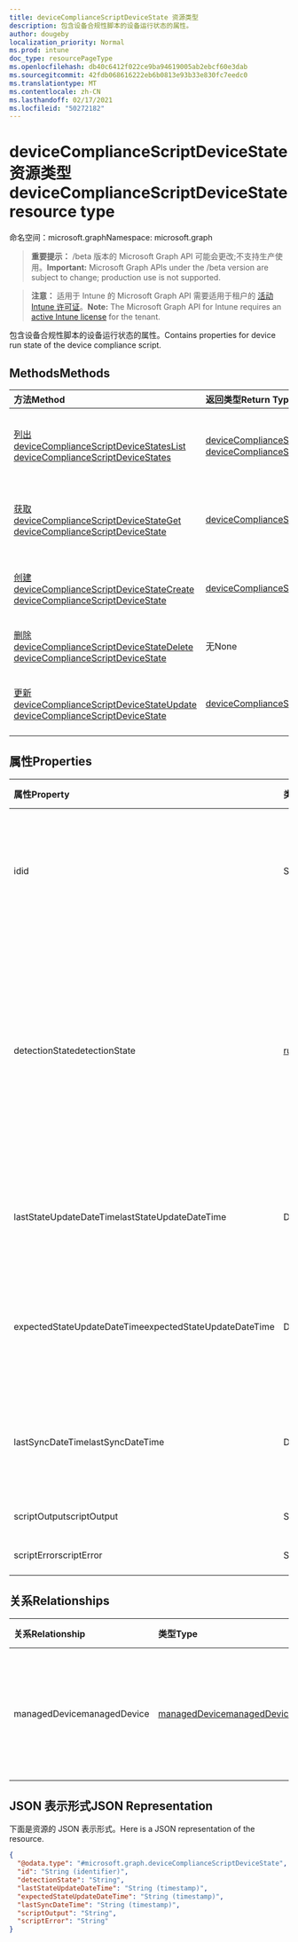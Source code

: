 ```yaml
---
title: deviceComplianceScriptDeviceState 资源类型
description: 包含设备合规性脚本的设备运行状态的属性。
author: dougeby
localization_priority: Normal
ms.prod: intune
doc_type: resourcePageType
ms.openlocfilehash: db40c6412f022ce9ba94619005ab2ebcf60e3dab
ms.sourcegitcommit: 42fdb068616222eb6b0813e93b33e830fc7eedc0
ms.translationtype: MT
ms.contentlocale: zh-CN
ms.lasthandoff: 02/17/2021
ms.locfileid: "50272182"
---
```

# <a name="devicecompliancescriptdevicestate-resource-type"></a><span data-ttu-id="916b5-103">deviceComplianceScriptDeviceState 资源类型</span><span class="sxs-lookup"><span data-stu-id="916b5-103">deviceComplianceScriptDeviceState resource type</span></span>

<span data-ttu-id="916b5-104">命名空间：microsoft.graph</span><span class="sxs-lookup"><span data-stu-id="916b5-104">Namespace: microsoft.graph</span></span>

> <span data-ttu-id="916b5-105">**重要提示：** /beta 版本的 Microsoft Graph API 可能会更改;不支持生产使用。</span><span class="sxs-lookup"><span data-stu-id="916b5-105">**Important:** Microsoft Graph APIs under the /beta version are subject to change; production use is not supported.</span></span>

> <span data-ttu-id="916b5-106">**注意：** 适用于 Intune 的 Microsoft Graph API 需要适用于租户的 [活动 Intune 许可证](https://go.microsoft.com/fwlink/?linkid=839381)。</span><span class="sxs-lookup"><span data-stu-id="916b5-106">**Note:** The Microsoft Graph API for Intune requires an [active Intune license](https://go.microsoft.com/fwlink/?linkid=839381) for the tenant.</span></span>

<span data-ttu-id="916b5-107">包含设备合规性脚本的设备运行状态的属性。</span><span class="sxs-lookup"><span data-stu-id="916b5-107">Contains properties for device run state of the device compliance script.</span></span>

## <a name="methods"></a><span data-ttu-id="916b5-108">Methods</span><span class="sxs-lookup"><span data-stu-id="916b5-108">Methods</span></span>
|<span data-ttu-id="916b5-109">方法</span><span class="sxs-lookup"><span data-stu-id="916b5-109">Method</span></span>|<span data-ttu-id="916b5-110">返回类型</span><span class="sxs-lookup"><span data-stu-id="916b5-110">Return Type</span></span>|<span data-ttu-id="916b5-111">说明</span><span class="sxs-lookup"><span data-stu-id="916b5-111">Description</span></span>|
|:---|:---|:---|
|[<span data-ttu-id="916b5-112">列出 deviceComplianceScriptDeviceStates</span><span class="sxs-lookup"><span data-stu-id="916b5-112">List deviceComplianceScriptDeviceStates</span></span>](../api/intune-devices-devicecompliancescriptdevicestate-list.md)|<span data-ttu-id="916b5-113">[deviceComplianceScriptDeviceState](../resources/intune-devices-devicecompliancescriptdevicestate.md) 集合</span><span class="sxs-lookup"><span data-stu-id="916b5-113">[deviceComplianceScriptDeviceState](../resources/intune-devices-devicecompliancescriptdevicestate.md) collection</span></span>|<span data-ttu-id="916b5-114">列出 [deviceComplianceScriptDeviceState](../resources/intune-devices-devicecompliancescriptdevicestate.md) 对象的属性和关系。</span><span class="sxs-lookup"><span data-stu-id="916b5-114">List properties and relationships of the [deviceComplianceScriptDeviceState](../resources/intune-devices-devicecompliancescriptdevicestate.md) objects.</span></span>|
|[<span data-ttu-id="916b5-115">获取 deviceComplianceScriptDeviceState</span><span class="sxs-lookup"><span data-stu-id="916b5-115">Get deviceComplianceScriptDeviceState</span></span>](../api/intune-devices-devicecompliancescriptdevicestate-get.md)|[<span data-ttu-id="916b5-116">deviceComplianceScriptDeviceState</span><span class="sxs-lookup"><span data-stu-id="916b5-116">deviceComplianceScriptDeviceState</span></span>](../resources/intune-devices-devicecompliancescriptdevicestate.md)|<span data-ttu-id="916b5-117">读取 [deviceComplianceScriptDeviceState](../resources/intune-devices-devicecompliancescriptdevicestate.md) 对象的属性和关系。</span><span class="sxs-lookup"><span data-stu-id="916b5-117">Read properties and relationships of the [deviceComplianceScriptDeviceState](../resources/intune-devices-devicecompliancescriptdevicestate.md) object.</span></span>|
|[<span data-ttu-id="916b5-118">创建 deviceComplianceScriptDeviceState</span><span class="sxs-lookup"><span data-stu-id="916b5-118">Create deviceComplianceScriptDeviceState</span></span>](../api/intune-devices-devicecompliancescriptdevicestate-create.md)|[<span data-ttu-id="916b5-119">deviceComplianceScriptDeviceState</span><span class="sxs-lookup"><span data-stu-id="916b5-119">deviceComplianceScriptDeviceState</span></span>](../resources/intune-devices-devicecompliancescriptdevicestate.md)|<span data-ttu-id="916b5-120">创建新的 [deviceComplianceScriptDeviceState](../resources/intune-devices-devicecompliancescriptdevicestate.md) 对象。</span><span class="sxs-lookup"><span data-stu-id="916b5-120">Create a new [deviceComplianceScriptDeviceState](../resources/intune-devices-devicecompliancescriptdevicestate.md) object.</span></span>|
|[<span data-ttu-id="916b5-121">删除 deviceComplianceScriptDeviceState</span><span class="sxs-lookup"><span data-stu-id="916b5-121">Delete deviceComplianceScriptDeviceState</span></span>](../api/intune-devices-devicecompliancescriptdevicestate-delete.md)|<span data-ttu-id="916b5-122">无</span><span class="sxs-lookup"><span data-stu-id="916b5-122">None</span></span>|<span data-ttu-id="916b5-123">删除 [deviceComplianceScriptDeviceState](../resources/intune-devices-devicecompliancescriptdevicestate.md)。</span><span class="sxs-lookup"><span data-stu-id="916b5-123">Deletes a [deviceComplianceScriptDeviceState](../resources/intune-devices-devicecompliancescriptdevicestate.md).</span></span>|
|[<span data-ttu-id="916b5-124">更新 deviceComplianceScriptDeviceState</span><span class="sxs-lookup"><span data-stu-id="916b5-124">Update deviceComplianceScriptDeviceState</span></span>](../api/intune-devices-devicecompliancescriptdevicestate-update.md)|[<span data-ttu-id="916b5-125">deviceComplianceScriptDeviceState</span><span class="sxs-lookup"><span data-stu-id="916b5-125">deviceComplianceScriptDeviceState</span></span>](../resources/intune-devices-devicecompliancescriptdevicestate.md)|<span data-ttu-id="916b5-126">更新 [deviceComplianceScriptDeviceState 对象](../resources/intune-devices-devicecompliancescriptdevicestate.md) 的属性。</span><span class="sxs-lookup"><span data-stu-id="916b5-126">Update the properties of a [deviceComplianceScriptDeviceState](../resources/intune-devices-devicecompliancescriptdevicestate.md) object.</span></span>|

## <a name="properties"></a><span data-ttu-id="916b5-127">属性</span><span class="sxs-lookup"><span data-stu-id="916b5-127">Properties</span></span>
|<span data-ttu-id="916b5-128">属性</span><span class="sxs-lookup"><span data-stu-id="916b5-128">Property</span></span>|<span data-ttu-id="916b5-129">类型</span><span class="sxs-lookup"><span data-stu-id="916b5-129">Type</span></span>|<span data-ttu-id="916b5-130">说明</span><span class="sxs-lookup"><span data-stu-id="916b5-130">Description</span></span>|
|:---|:---|:---|
|<span data-ttu-id="916b5-131">id</span><span class="sxs-lookup"><span data-stu-id="916b5-131">id</span></span>|<span data-ttu-id="916b5-132">String</span><span class="sxs-lookup"><span data-stu-id="916b5-132">String</span></span>|<span data-ttu-id="916b5-133">设备合规性脚本设备状态实体的密钥。</span><span class="sxs-lookup"><span data-stu-id="916b5-133">Key of the device compliance script device state entity.</span></span> <span data-ttu-id="916b5-134">此属性是只读的。</span><span class="sxs-lookup"><span data-stu-id="916b5-134">This property is read-only.</span></span>|
|<span data-ttu-id="916b5-135">detectionState</span><span class="sxs-lookup"><span data-stu-id="916b5-135">detectionState</span></span>|[<span data-ttu-id="916b5-136">runState</span><span class="sxs-lookup"><span data-stu-id="916b5-136">runState</span></span>](../resources/intune-shared-runstate.md)|<span data-ttu-id="916b5-137">上次设备合规性脚本执行的检测状态。</span><span class="sxs-lookup"><span data-stu-id="916b5-137">Detection state from the lastest device compliance script execution.</span></span> <span data-ttu-id="916b5-138">可取值为：`unknown`、`success`、`fail`、`scriptError`、`pending`、`notApplicable`。</span><span class="sxs-lookup"><span data-stu-id="916b5-138">Possible values are: `unknown`, `success`, `fail`, `scriptError`, `pending`, `notApplicable`.</span></span>|
|<span data-ttu-id="916b5-139">lastStateUpdateDateTime</span><span class="sxs-lookup"><span data-stu-id="916b5-139">lastStateUpdateDateTime</span></span>|<span data-ttu-id="916b5-140">DateTimeOffset</span><span class="sxs-lookup"><span data-stu-id="916b5-140">DateTimeOffset</span></span>|<span data-ttu-id="916b5-141">执行设备合规性脚本的最后时间戳</span><span class="sxs-lookup"><span data-stu-id="916b5-141">The last timestamp of when the device compliance script executed</span></span>|
|<span data-ttu-id="916b5-142">expectedStateUpdateDateTime</span><span class="sxs-lookup"><span data-stu-id="916b5-142">expectedStateUpdateDateTime</span></span>|<span data-ttu-id="916b5-143">DateTimeOffset</span><span class="sxs-lookup"><span data-stu-id="916b5-143">DateTimeOffset</span></span>|<span data-ttu-id="916b5-144">预计执行设备合规性脚本的下一个时间戳</span><span class="sxs-lookup"><span data-stu-id="916b5-144">The next timestamp of when the device compliance script is expected to execute</span></span>|
|<span data-ttu-id="916b5-145">lastSyncDateTime</span><span class="sxs-lookup"><span data-stu-id="916b5-145">lastSyncDateTime</span></span>|<span data-ttu-id="916b5-146">DateTimeOffset</span><span class="sxs-lookup"><span data-stu-id="916b5-146">DateTimeOffset</span></span>|<span data-ttu-id="916b5-147">Intune 管理扩展上次与 Intune 同步的时间</span><span class="sxs-lookup"><span data-stu-id="916b5-147">The last time that Intune Management Extension synced with Intune</span></span>|
|<span data-ttu-id="916b5-148">scriptOutput</span><span class="sxs-lookup"><span data-stu-id="916b5-148">scriptOutput</span></span>|<span data-ttu-id="916b5-149">String</span><span class="sxs-lookup"><span data-stu-id="916b5-149">String</span></span>|<span data-ttu-id="916b5-150">检测脚本的输出</span><span class="sxs-lookup"><span data-stu-id="916b5-150">Output of the detection script</span></span>|
|<span data-ttu-id="916b5-151">scriptError</span><span class="sxs-lookup"><span data-stu-id="916b5-151">scriptError</span></span>|<span data-ttu-id="916b5-152">String</span><span class="sxs-lookup"><span data-stu-id="916b5-152">String</span></span>|<span data-ttu-id="916b5-153">检测脚本出错</span><span class="sxs-lookup"><span data-stu-id="916b5-153">Error from the detection script</span></span>|

## <a name="relationships"></a><span data-ttu-id="916b5-154">关系</span><span class="sxs-lookup"><span data-stu-id="916b5-154">Relationships</span></span>
|<span data-ttu-id="916b5-155">关系</span><span class="sxs-lookup"><span data-stu-id="916b5-155">Relationship</span></span>|<span data-ttu-id="916b5-156">类型</span><span class="sxs-lookup"><span data-stu-id="916b5-156">Type</span></span>|<span data-ttu-id="916b5-157">说明</span><span class="sxs-lookup"><span data-stu-id="916b5-157">Description</span></span>|
|:---|:---|:---|
|<span data-ttu-id="916b5-158">managedDevice</span><span class="sxs-lookup"><span data-stu-id="916b5-158">managedDevice</span></span>|[<span data-ttu-id="916b5-159">managedDevice</span><span class="sxs-lookup"><span data-stu-id="916b5-159">managedDevice</span></span>](../resources/intune-shared-manageddevice.md)|<span data-ttu-id="916b5-160">执行设备合规性脚本的托管设备</span><span class="sxs-lookup"><span data-stu-id="916b5-160">The managed device on which the device compliance script executed</span></span>|

## <a name="json-representation"></a><span data-ttu-id="916b5-161">JSON 表示形式</span><span class="sxs-lookup"><span data-stu-id="916b5-161">JSON Representation</span></span>
<span data-ttu-id="916b5-162">下面是资源的 JSON 表示形式。</span><span class="sxs-lookup"><span data-stu-id="916b5-162">Here is a JSON representation of the resource.</span></span>
<!-- {
  "blockType": "resource",
  "keyProperty": "id",
  "@odata.type": "microsoft.graph.deviceComplianceScriptDeviceState"
}
-->
``` json
{
  "@odata.type": "#microsoft.graph.deviceComplianceScriptDeviceState",
  "id": "String (identifier)",
  "detectionState": "String",
  "lastStateUpdateDateTime": "String (timestamp)",
  "expectedStateUpdateDateTime": "String (timestamp)",
  "lastSyncDateTime": "String (timestamp)",
  "scriptOutput": "String",
  "scriptError": "String"
}
```




